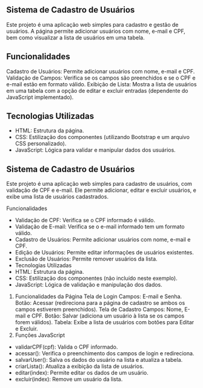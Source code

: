 ## Sistema de Cadastro de Usuários
Este projeto é uma aplicação web simples para cadastro e gestão de usuários. A página permite adicionar usuários com nome, e-mail e CPF, bem como visualizar a lista de usuários em uma tabela.

## Funcionalidades
Cadastro de Usuários: Permite adicionar usuários com nome, e-mail e CPF.
Validação de Campos: Verifica se os campos são preenchidos e se o CPF e e-mail estão em formato válido.
Exibição de Lista: Mostra a lista de usuários em uma tabela com a opção de editar e excluir entradas (dependente do JavaScript implementado).

## Tecnologias Utilizadas
* HTML: Estrutura da página.
* CSS: Estilização dos componentes (utilizando Bootstrap e um arquivo CSS personalizado).
* JavaScript: Lógica para validar e manipular dados dos usuários.

## Sistema de Cadastro de Usuários

Este projeto é uma aplicação web simples para cadastro de usuários, com validação de CPF e e-mail. Ele permite adicionar, editar e excluir usuários, e exibe uma lista de usuários cadastrados.

Funcionalidades
* Validação de CPF: Verifica se o CPF informado é válido.
* Validação de E-mail: Verifica se o e-mail informado tem um formato válido.
* Cadastro de Usuários: Permite adicionar usuários com nome, e-mail e CPF.
* Edição de Usuários: Permite editar informações de usuários existentes.
* Exclusão de Usuários: Permite remover usuários da lista.
* Tecnologias Utilizadas
* HTML: Estrutura da página.
* CSS: Estilização dos componentes (não incluído neste exemplo).
* JavaScript: Lógica de validação e manipulação dos dados.

1. Funcionalidades da Página
Tela de Login
Campos: E-mail e Senha.
Botão: Acessar (redireciona para a página de cadastro se ambos os campos estiverem preenchidos).
Tela de Cadastro
Campos: Nome, E-mail e CPF.
Botão: Salvar (adiciona um usuário à lista se os campos forem válidos).
Tabela: Exibe a lista de usuários com botões para Editar e Excluir.
2. Funções JavaScript
* validarCPF(cpf): Valida o CPF informado.
* acessar(): Verifica o preenchimento dos campos de login e redireciona.
* salvarUser(): Salva os dados do usuário na lista e atualiza a tabela.
*  criarLista(): Atualiza a exibição da lista de usuários.
* editar(index): Permite editar os dados de um usuário.
* excluir(index): Remove um usuário da lista.
